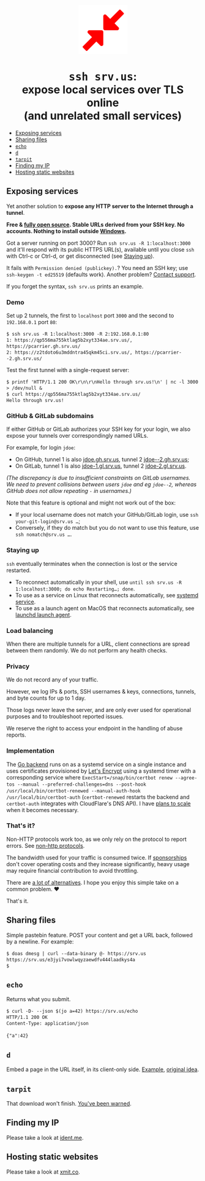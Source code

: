 <p align="center">
  <img src="assets/icon.webp" width="128" height="128" alt="Logo"/>
</p>

<h1 align="center"><tt>ssh srv.us</tt>:<br/>expose local services over TLS online<br/>(and unrelated small services)</h1>

* [Exposing services](#exposing-services)
* [Sharing files](#sharing-files)
* [`echo`](#echo)
* [`d`](#d)
* [`tarpit`](#tarpit)
* [Finding my IP](#finding-my-ip)
* [Hosting static websites](#hosting-static-websites)

## Exposing services

Yet another solution to **expose any HTTP server to the Internet through a tunnel**.

**Free & [fully open source](https://github.com/pcarrier/srv.us). Stable URLs derived from your SSH key. No accounts. Nothing to install outside [Windows](https://docs.microsoft.com/en-us/windows-server/administration/openssh/openssh_install_firstuse).**

Got a server running on port 3000? Run `ssh srv.us -R 1:localhost:3000` and it'll respond with its public HTTPS URL(s), available until you close `ssh` with Ctrl-c or Ctrl-d, or get disconnected (see [Staying up](#staying-up)).

It fails with `Permission denied (publickey).`? You need an SSH key; use `ssh-keygen -t ed25519` (defaults work). Another problem? [Contact support](https://discord.gg/6YnHXskF4a).

If you forget the syntax, `ssh srv.us` prints an example.

### Demo

Set up 2 tunnels, the first to `localhost` port `3000` and the second to `192.168.0.1` port `80`:

```
$ ssh srv.us -R 1:localhost:3000 -R 2:192.168.0.1:80
1: https://qp556ma755ktlag5b2xyt334ae.srv.us/, https://pcarrier.gh.srv.us/
2: https://z2tdoto6u3mddntra45qkm45ci.srv.us/, https://pcarrier--2.gh.srv.us/
```

Test the first tunnel with a single-request server:

```
$ printf 'HTTP/1.1 200 OK\r\n\r\nHello through srv.us!\n' | nc -l 3000 > /dev/null &
$ curl https://qp556ma755ktlag5b2xyt334ae.srv.us/
Hello through srv.us!
```

### GitHub & GitLab subdomains

If either GitHub or GitLab authorizes your SSH key for your login, we also expose your tunnels over correspondingly named URLs.

For example, for login `jdoe`:
- On GitHub, tunnel 1 is also [jdoe.gh.srv.us](https://jdoe.gh.srv.us/), tunnel 2 [jdoe--2.gh.srv.us](https://jdoe--2.gh.srv.us/);
- On GitLab, tunnel 1 is also [jdoe-1.gl.srv.us](https://jdoe-1.gl.srv.us/), tunnel 2 [jdoe-2.gl.srv.us](https://jdoe-2.gl.srv.us/).

*(The discrepancy is due to insufficient constraints on GitLab usernames.
We need to prevent collisions between users `jdoe` and eg `jdoe--2`,
whereas GitHub does not allow repeating `-` in usernames.)*

Note that this feature is optional and might not work out of the box:
- If your local username does not match your GitHub/GitLab login, use `ssh your-git-login@srv.us …`;
- Conversely, if they do match but you do not want to use this feature, use `ssh nomatch@srv.us …`.

### Staying up

`ssh` eventually terminates when the connection is lost or the service restarted.
- To reconnect automatically in your shell, use `until ssh srv.us -R 1:localhost:3000; do echo Restarting…; done`.
- To use as a service on Linux that reconnects automatically, see [systemd service](systemd.md).
- To use as a launch agent on MacOS that reconnects automatically, see [launchd launch agent](launchd.md).

### Load balancing

When there are multiple tunnels for a URL, client connections are spread between them randomly. We do not perform any health checks.

### Privacy

We do not record any of your traffic.

However, we log IPs & ports, SSH usernames & keys, connections, tunnels, and byte counts for up to 1 day.

Those logs never leave the server, and are only ever used for operational purposes and to troubleshoot reported issues.

We reserve the right to access your endpoint in the handling of abuse reports.

### Implementation

The [Go backend](https://github.com/pcarrier/srv.us/tree/main/backend) runs on as a systemd service on a single instance and uses certificates provisioned by [Let's Encrypt](https://letsencrypt) using a systemd timer with a corresponding service where `ExecStart=/snap/bin/certbot renew --agree-tos --manual --preferred-challenges=dns --post-hook /usr/local/bin/certbot-renewed --manual-auth-hook /usr/local/bin/certbot-auth` (`certbot-renewed` restarts the backend and `certbot-auth` integrates with CloudFlare's DNS API). I have [plans to scale](https://github.com/pcarrier/srv.us/issues/8) when it becomes necessary.

### That's it?

Non-HTTP protocols work too, as we only rely on the protocol to report errors. See [non-http protocols](non-http.md).

The bandwidth used for your traffic is consumed twice. If [sponsorships](https://github.com/sponsors/pcarrier) don't cover operating costs and they increase significantly, heavy usage may require financial contribution to avoid throttling.

There are [a lot of alternatives](https://github.com/anderspitman/awesome-tunneling). I hope you enjoy this simple take on a common problem. ❤️

That's it.

## Sharing files

Simple pastebin feature. POST your content and get a URL back, followed by a newline. For example:

```
$ doas dmesg | curl --data-binary @- https://srv.us
https://srv.us/e3jyi7vowlwqyzaewdfv444laadkys4a
$
```

## `echo`

Returns what you submit.

```
$ curl -D- --json $(jo a=42) https://srv.us/echo
HTTP/1.1 200 OK
Content-Type: application/json

{"a":42}
```

## `d`

Embed a page in the URL itself, in its client-only side. [Example](https://srv.us/d#%3Ch1%3EDemo%3C/h1%3E), [original idea](https://news.ycombinator.com/item?id=39905866).

## `tarpit`

That download won't finish. [You've been warned](https://srv.us/tarpit).

## Finding my IP

Please take a look at [ident.me](https://api.ident.me).

## Hosting static websites

Please take a look at [xmit.co](https://xmit.co).
